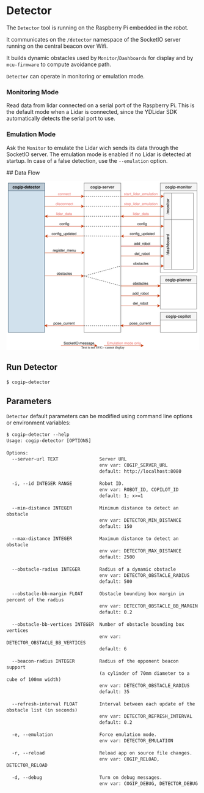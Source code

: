 # Detector

The `Detector` tool is running on the Raspberry Pi embedded in the robot.

It communicates on the `/detector` namespace of the SocketIO server
running on the central beacon over Wifi.

It builds dynamic obstacles used by `Monitor`/`Dashboards` for display
and by `mcu-firmware` to compute avoidance path.

`Detector` can operate in monitoring or emulation mode.

### Monitoring Mode

Read data from lidar connected on a serial port of the Raspberry Pi.
This is the default mode when a Lidar is connected, since the YDLidar SDK automatically
detects the serial port to use.

### Emulation Mode

Ask the `Monitor` to emulate the Lidar wich sends its data through the SocketIO server.
The emulation mode is enabled if no Lidar is detected at startup.
In case of a false detection, use the `--emulation` option.

## Data Flow

![Detector Data Flow](../img/cogip-detector.svg)

## Run Detector

```bash
$ cogip-detector
```

## Parameters

`Detector` default parameters can be modified using command line options or environment variables:

```
$ cogip-detector --help
Usage: cogip-detector [OPTIONS]

Options:
  --server-url TEXT               Server URL
                                  env var: COGIP_SERVER_URL
                                  default: http://localhost:8080

  -i, --id INTEGER RANGE          Robot ID.
                                  env var: ROBOT_ID, COPILOT_ID
                                  default: 1; x>=1

  --min-distance INTEGER          Minimum distance to detect an obstacle
                                  env var: DETECTOR_MIN_DISTANCE
                                  default: 150

  --max-distance INTEGER          Maximum distance to detect an obstacle
                                  env var: DETECTOR_MAX_DISTANCE
                                  default: 2500

  --obstacle-radius INTEGER       Radius of a dynamic obstacle
                                  env var: DETECTOR_OBSTACLE_RADIUS
                                  default: 500

  --obstacle-bb-margin FLOAT      Obstacle bounding box margin in percent of the radius
                                  env var: DETECTOR_OBSTACLE_BB_MARGIN
                                  default: 0.2

  --obstacle-bb-vertices INTEGER  Number of obstacle bounding box vertices
                                  env var: DETECTOR_OBSTACLE_BB_VERTICES
                                  default: 6

  --beacon-radius INTEGER         Radius of the opponent beacon support
                                  (a cylinder of 70mm diameter to a cube of 100mm width)
                                  env var: DETECTOR_OBSTACLE_RADIUS
                                  default: 35

  --refresh-interval FLOAT        Interval between each update of the obstacle list (in seconds)
                                  env var: DETECTOR_REFRESH_INTERVAL
                                  default: 0.2

  -e, --emulation                 Force emulation mode.
                                  env var: DETECTOR_EMULATION

  -r, --reload                    Reload app on source file changes.
                                  env var: COGIP_RELOAD, DETECTOR_RELOAD

  -d, --debug                     Turn on debug messages.
                                  env var: COGIP_DEBUG, DETECTOR_DEBUG
```
